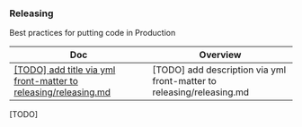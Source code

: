 ### Releasing

Best practices for putting code in Production

<!-- prettier-ignore-start -->
<!-- start_toc -->
| Doc | Overview |
|--|--|
| [[TODO] add title via yml front-matter to releasing/releasing.md](/releasing/releasing.md#readme) | [TODO] add description via yml front-matter to releasing/releasing.md |
<!-- end_toc -->
<!-- prettier-ignore-end -->

[TODO]